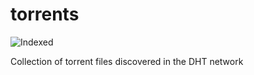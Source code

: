 torrents 
========
![Indexed](https://img.shields.io/badge/indexed-121131-blue)

Collection of torrent files discovered in the DHT network

